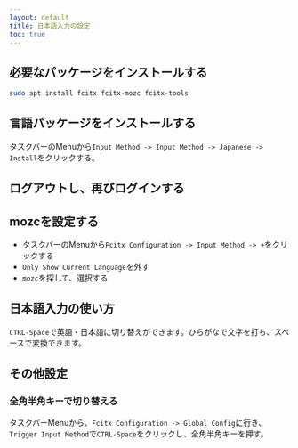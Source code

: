 ```yaml
---
layout: default
title: 日本語入力の設定
toc: true
---
```


## 必要なパッケージをインストールする

```bash
sudo apt install fcitx fcitx-mozc fcitx-tools
```

## 言語パッケージをインストールする

タスクバーのMenuから`Input Method -> Input Method -> Japanese -> Install`をクリックする。

## ログアウトし、再びログインする

## mozcを設定する

- タスクバーのMenuから`Fcitx Configuration -> Input Method -> +`をクリックする
- `Only Show Current Language`を外す
- `mozc`を探して、選択する

## 日本語入力の使い方

`CTRL-Space`で英語・日本語に切り替えができます。ひらがなで文字を打ち、スペースで変換できます。

## その他設定

### 全角半角キーで切り替える

タスクバーMenuから、`Fcitx Configuration -> Global Config`に行き、`Trigger Input Method`で`CTRL-Space`をクリックし、全角半角キーを押す。
